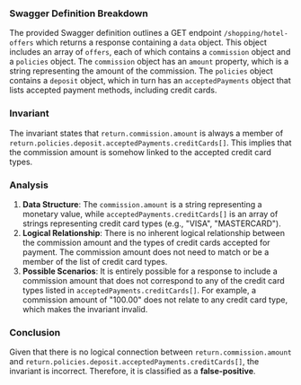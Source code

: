 ### Swagger Definition Breakdown
The provided Swagger definition outlines a GET endpoint `/shopping/hotel-offers` which returns a response containing a `data` object. This object includes an array of `offers`, each of which contains a `commission` object and a `policies` object. The `commission` object has an `amount` property, which is a string representing the amount of the commission. The `policies` object contains a `deposit` object, which in turn has an `acceptedPayments` object that lists accepted payment methods, including credit cards.

### Invariant
The invariant states that `return.commission.amount` is always a member of `return.policies.deposit.acceptedPayments.creditCards[]`. This implies that the commission amount is somehow linked to the accepted credit card types.

### Analysis
1. **Data Structure**: The `commission.amount` is a string representing a monetary value, while `acceptedPayments.creditCards[]` is an array of strings representing credit card types (e.g., "VISA", "MASTERCARD"). 
2. **Logical Relationship**: There is no inherent logical relationship between the commission amount and the types of credit cards accepted for payment. The commission amount does not need to match or be a member of the list of credit card types. 
3. **Possible Scenarios**: It is entirely possible for a response to include a commission amount that does not correspond to any of the credit card types listed in `acceptedPayments.creditCards[]`. For example, a commission amount of "100.00" does not relate to any credit card type, which makes the invariant invalid.

### Conclusion
Given that there is no logical connection between `return.commission.amount` and `return.policies.deposit.acceptedPayments.creditCards[]`, the invariant is incorrect. Therefore, it is classified as a **false-positive**.
